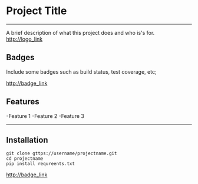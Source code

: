 # Project Title
----------------
A brief description of what this project does and who is's for.
<http://logo_link>

## Badges
Include some badges such as build status, test coverage, etc;

<http://badge_link>

## Features
-Feature 1
-Feature 2
-Feature 3

----------------
## Installation

    git clone gttps://username/projectname.git
    cd projectname
    pip install requreents.txt

<http://badge_link>
